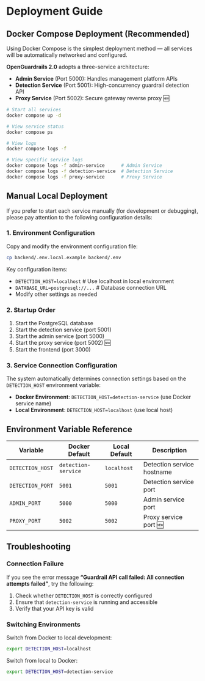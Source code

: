 # Deployment Guide

## Docker Compose Deployment (Recommended)

Using Docker Compose is the simplest deployment method — all services will be automatically networked and configured.

**OpenGuardrails 2.0** adopts a three-service architecture:

* **Admin Service** (Port 5000): Handles management platform APIs
* **Detection Service** (Port 5001): High-concurrency guardrail detection API
* **Proxy Service** (Port 5002): Secure gateway reverse proxy 🆕

```bash
# Start all services
docker compose up -d

# View service status
docker compose ps

# View logs
docker compose logs -f

# View specific service logs
docker compose logs -f admin-service      # Admin Service
docker compose logs -f detection-service  # Detection Service
docker compose logs -f proxy-service      # Proxy Service
```

## Manual Local Deployment

If you prefer to start each service manually (for development or debugging), please pay attention to the following configuration details:

### 1. Environment Configuration

Copy and modify the environment configuration file:

```bash
cp backend/.env.local.example backend/.env
```

Key configuration items:

* `DETECTION_HOST=localhost`  # Use localhost in local environment
* `DATABASE_URL=postgresql://...`  # Database connection URL
* Modify other settings as needed

### 2. Startup Order

1. Start the PostgreSQL database
2. Start the detection service (port 5001)
3. Start the admin service (port 5000)
4. Start the proxy service (port 5002) 🆕
5. Start the frontend (port 3000)

### 3. Service Connection Configuration

The system automatically determines connection settings based on the `DETECTION_HOST` environment variable:

* **Docker Environment**: `DETECTION_HOST=detection-service` (use Docker service name)
* **Local Environment**: `DETECTION_HOST=localhost` (use local host)

## Environment Variable Reference

| Variable         | Docker Default      | Local Default | Description                |
| ---------------- | ------------------- | ------------- | -------------------------- |
| `DETECTION_HOST` | `detection-service` | `localhost`   | Detection service hostname |
| `DETECTION_PORT` | `5001`              | `5001`        | Detection service port     |
| `ADMIN_PORT`     | `5000`              | `5000`        | Admin service port         |
| `PROXY_PORT`     | `5002`              | `5002`        | Proxy service port 🆕      |

## Troubleshooting

### Connection Failure

If you see the error message **“Guardrail API call failed: All connection attempts failed”**, try the following:

1. Check whether `DETECTION_HOST` is correctly configured
2. Ensure that `detection-service` is running and accessible
3. Verify that your API key is valid

### Switching Environments

Switch from Docker to local development:

```bash
export DETECTION_HOST=localhost
```

Switch from local to Docker:

```bash
export DETECTION_HOST=detection-service
```
